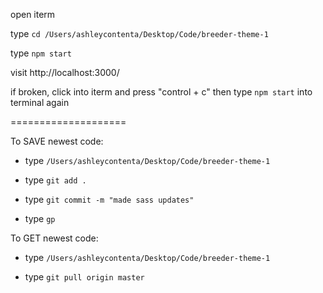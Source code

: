 open iterm

type `cd /Users/ashleycontenta/Desktop/Code/breeder-theme-1`

type `npm start`

visit http://localhost:3000/

if broken, click into iterm and press "control + c" then type `npm start` into terminal again


====================

To SAVE newest code:

- type `/Users/ashleycontenta/Desktop/Code/breeder-theme-1`

- type `git add .`

- type `git commit -m "made sass updates"`

- type `gp`


To GET newest code:


- type `/Users/ashleycontenta/Desktop/Code/breeder-theme-1`

- type `git pull origin master`
